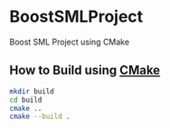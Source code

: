 # BoostSMLProject

Boost SML Project using CMake

## How to Build using [CMake](https://cmake.org/)

```bash
mkdir build
cd build
cmake ..
cmake --build .
```
